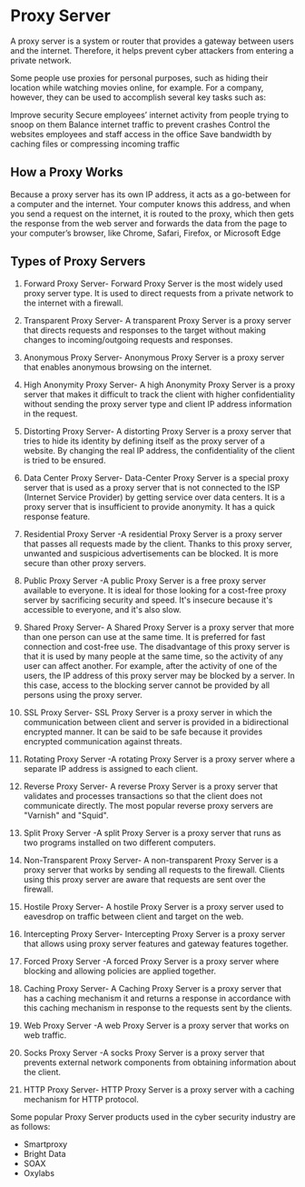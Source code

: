 # Proxy Server

A proxy server is a system or router that provides a gateway between users and the internet. Therefore, it helps prevent cyber attackers from entering a private network.

Some people use proxies for personal purposes, such as hiding their location while watching movies online, for example. For a company, however, they can be used to accomplish several key tasks such as:

Improve security
Secure employees’ internet activity from people trying to snoop on them
Balance internet traffic to prevent crashes
Control the websites employees and staff access in the office
Save bandwidth by caching files or compressing incoming traffic

## How a Proxy Works
Because a proxy server has its own IP address, it acts as a go-between for a computer and the internet. Your computer knows this address, and when you send a request on the internet, it is routed to the proxy, which then gets the response from the web server and forwards the data from the page to your computer’s browser, like Chrome, Safari, Firefox, or Microsoft Edge


## Types of Proxy Servers

1. Forward Proxy Server- Forward Proxy Server is the most widely used proxy server type. It is used to direct requests from a private network to the internet with a firewall.


2. Transparent Proxy Server- A transparent Proxy Server is a proxy server that directs requests and responses to the target without making changes to incoming/outgoing requests and responses.


3. Anonymous Proxy Server- Anonymous Proxy Server is a proxy server that enables anonymous browsing on the internet.


4. High Anonymity Proxy Server- A high Anonymity Proxy Server is a proxy server that makes it difficult to track the client with higher confidentiality without sending the proxy server type and client IP address information in the request.


5. Distorting Proxy Server- A distorting Proxy Server is a proxy server that tries to hide its identity by defining itself as the proxy server of a website. By changing the real IP address, the confidentiality of the client is tried to be ensured.


6. Data Center Proxy Server- Data-Center Proxy Server is a special proxy server that is used as a proxy server that is not connected to the ISP (Internet Service Provider) by getting service over data centers. It is a proxy server that is insufficient to provide anonymity. It has a quick response feature.


7. Residential Proxy Server -A residential Proxy Server is a proxy server that passes all requests made by the client. Thanks to this proxy server, unwanted and suspicious advertisements can be blocked. It is more secure than other proxy servers.


8. Public Proxy Server -A public Proxy Server is a free proxy server available to everyone. It is ideal for those looking for a cost-free proxy server by sacrificing security and speed. It's insecure because it's accessible to everyone, and it's also slow.


9. Shared Proxy Server- A Shared Proxy Server is a proxy server that more than one person can use at the same time. It is preferred for fast connection and cost-free use. The disadvantage of this proxy server is that it is used by many people at the same time, so the activity of any user can affect another. For example, after the activity of one of the users, the IP address of this proxy server may be blocked by a server. In this case, access to the blocking server cannot be provided by all persons using the proxy server.


10. SSL Proxy Server- SSL Proxy Server is a proxy server in which the communication between client and server is provided in a bidirectional encrypted manner. It can be said to be safe because it provides encrypted communication against threats.


11. Rotating Proxy Server -A rotating Proxy Server is a proxy server where a separate IP address is assigned to each client.


12. Reverse Proxy Server- A reverse Proxy Server is a proxy server that validates and processes transactions so that the client does not communicate directly. The most popular reverse proxy servers are "Varnish" and "Squid".


13. Split Proxy Server -A split Proxy Server is a proxy server that runs as two programs installed on two different computers.


14. Non-Transparent Proxy Server- A non-transparent Proxy Server is a proxy server that works by sending all requests to the firewall. Clients using this proxy server are aware that requests are sent over the firewall.


15. Hostile Proxy Server- A hostile Proxy Server is a proxy server used to eavesdrop on traffic between client and target on the web.


16. Intercepting Proxy Server- Intercepting Proxy Server is a proxy server that allows using proxy server features and gateway features together.


17. Forced Proxy Server -A forced Proxy Server is a proxy server where blocking and allowing policies are applied together.


18. Caching Proxy Server- A Caching Proxy Server is a proxy server that has a caching mechanism it and returns a response in accordance with this caching mechanism in response to the requests sent by the clients.


19. Web Proxy Server -A web Proxy Server is a proxy server that works on web traffic.


20. Socks Proxy Server -A socks Proxy Server is a proxy server that prevents external network components from obtaining information about the client.


21. HTTP Proxy Server- HTTP Proxy Server is a proxy server with a caching mechanism for HTTP protocol.



Some popular Proxy Server products used in the cyber security industry are as follows:

- Smartproxy
- Bright Data
- SOAX
- Oxylabs

